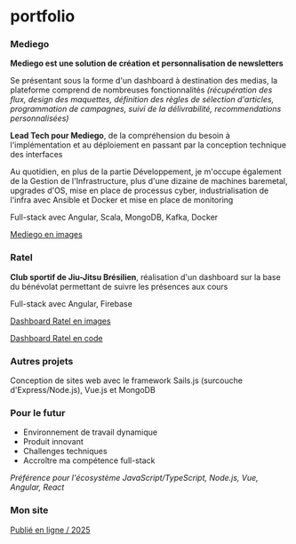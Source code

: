 # portfolio

### Mediego

**Mediego est une solution de création et personnalisation de newsletters**

Se présentant sous la forme d'un dashboard à destination des medias, la plateforme comprend de nombreuses fonctionnalités _(récupération des flux, design des maquettes, définition des règles de sélection d'articles, programmation de campagnes, suivi de la délivrabilité, recommendations personnalisées)_

**Lead Tech pour Mediego**, de la compréhension du besoin à l'implémentation et au déploiement en passant par la conception technique des interfaces

Au quotidien, en plus de la partie Développement, je m'occupe également de la Gestion de l'Infrastructure,
plus d'une dizaine de machines baremetal, upgrades d'OS, mise en place de processus cyber, industrialisation de l'infra avec Ansible et Docker et mise en place de monitoring

Full-stack avec Angular, Scala, MongoDB, Kafka, Docker

[Mediego en images](https://docs.google.com/document/d/e/2PACX-1vQKYmmnJ-BD5A-Mwvwzbp7UCHO94IsjdSNCOgm5TVXNb-6DeXhRkMVdG2-8YRnj-nDgFILxzxVBHl-p/pub)

### Ratel

**Club sportif de Jiu-Jitsu Brésilien**, réalisation d'un dashboard sur la base du bénévolat permettant de suivre les présences aux cours

Full-stack avec Angular, Firebase

[Dashboard Ratel en images](https://docs.google.com/document/d/e/2PACX-1vSr55ooHK1m0hEltpy-1XWs0u3cT7G292WE5-Mt2NWI2BPJLLYNayWa070rshey3TyK5lTpwq0DCAG4/pub)

[Dashboard Ratel en code](https://github.com/aGautrain/ratel-dashboard)

### Autres projets

Conception de sites web avec le framework Sails.js (surcouche d'Express/Node.js), Vue.js et MongoDB

### Pour le futur

- Environnement de travail dynamique
- Produit innovant
- Challenges techniques
- Accroître ma compétence full-stack

_Préférence pour l'écosystème JavaScript/TypeScript, Node.js, Vue, Angular, React_

### Mon site

[Publié en ligne / 2025](https://antoine.gautrain.pro)
